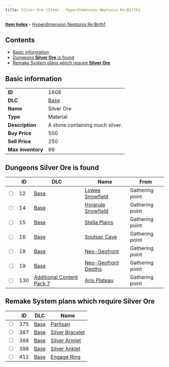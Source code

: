 ```yaml
---
title: Silver Ore (Item) - Hyperdimension Neptunia Re;Birth1
---
```


[**Item Index**](/neptunia/rb1/item/index.html) - [Hyperdimension Neptunia Re;Birth1](/neptunia/rb1)

## Contents

- [Basic information](#basic-information)
- [Dungeons **Silver Ore** is found](#dungeons-silver-ore-is-found)
- [Remake System plans which require **Silver Ore**](#remake-system-plans-which-require-silver-ore)
## Basic information

|   |   |
| -- | -- |
| **ID** | 1608 |
| **DLC** | [Base](/neptunia/rb1/dlc/1-base.html) |
| **Name** | Silver Ore |
| **Type** | Material |
| **Description** | A stone containing much silver. |
| **Buy Price** | 500 |
| **Sell Price** | 250 |
| **Max inventory** | 99 |


## Dungeons **Silver Ore** is found

|    | ID | DLC | Name | From |
| -- | -- | --- | ---- | ---- |
| <input type="checkbox" id="rb1-dungeon-1-12" class="trackbox" /> | 12 | [Base](/neptunia/rb1/dlc/1-base.html) | [Lowee Snowfield](/neptunia/rb1/dungeon/1-12-lowee-snowfield.html) | Gathering point |
| <input type="checkbox" id="rb1-dungeon-1-14" class="trackbox" /> | 14 | [Base](/neptunia/rb1/dlc/1-base.html) | [Hyrarule Snowfield](/neptunia/rb1/dungeon/1-14-hyrarule-snowfield.html) | Gathering point |
| <input type="checkbox" id="rb1-dungeon-1-15" class="trackbox" /> | 15 | [Base](/neptunia/rb1/dlc/1-base.html) | [Stella Plains](/neptunia/rb1/dungeon/1-15-stella-plains.html) | Gathering point |
| <input type="checkbox" id="rb1-dungeon-1-16" class="trackbox" /> | 16 | [Base](/neptunia/rb1/dlc/1-base.html) | [Soulsac Cave](/neptunia/rb1/dungeon/1-16-soulsac-cave.html) | Gathering point |
| <input type="checkbox" id="rb1-dungeon-1-18" class="trackbox" /> | 18 | [Base](/neptunia/rb1/dlc/1-base.html) | [Neo-Geofront](/neptunia/rb1/dungeon/1-18-neo-geofront.html) | Gathering point |
| <input type="checkbox" id="rb1-dungeon-1-19" class="trackbox" /> | 19 | [Base](/neptunia/rb1/dlc/1-base.html) | [Neo-Geofront Depths](/neptunia/rb1/dungeon/1-19-neo-geofront-depths.html) | Gathering point |
| <input type="checkbox" id="rb1-dungeon-16-130" class="trackbox" /> | 130 | [Additional Content Pack 7](/neptunia/rb1/dlc/16-pack7.html) | [Ario Plateau](/neptunia/rb1/dungeon/16-130-ario-plateau.html) | Gathering point |


## Remake System plans which require **Silver Ore**

|    | ID | DLC | Name |
| -- | -- | --- | ---- |
| <input type="checkbox" id="rb1-quest-1-375" class="trackbox" /> | 375 | [Base](/neptunia/rb1/dlc/1-base.html) | [Partisan](/neptunia/rb1/quest/1-375-partisan.html) |
| <input type="checkbox" id="rb1-quest-1-387" class="trackbox" /> | 387 | [Base](/neptunia/rb1/dlc/1-base.html) | [Silver Bracelet](/neptunia/rb1/quest/1-387-silver-bracelet.html) |
| <input type="checkbox" id="rb1-quest-1-388" class="trackbox" /> | 388 | [Base](/neptunia/rb1/dlc/1-base.html) | [Silver Armlet](/neptunia/rb1/quest/1-388-silver-armlet.html) |
| <input type="checkbox" id="rb1-quest-1-398" class="trackbox" /> | 398 | [Base](/neptunia/rb1/dlc/1-base.html) | [Silver Anklet](/neptunia/rb1/quest/1-398-silver-anklet.html) |
| <input type="checkbox" id="rb1-quest-1-412" class="trackbox" /> | 412 | [Base](/neptunia/rb1/dlc/1-base.html) | [Engage Ring](/neptunia/rb1/quest/1-412-engage-ring.html) |
